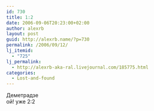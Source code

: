 ```yaml
---
id: 730
title: 1:2
date: 2006-09-06T20:23:00+02:00
author: alexrb
layout: post
guid: http://alexrb.name/?p=730
permalink: /2006/09/12/
lj_itemid:
  - "725"
lj_permalink:
  - http://alexrb-aka-ral.livejournal.com/185775.html
categories:
  - Lost-and-found
---
```

Деметрадзе  
ой! уже 2:2
